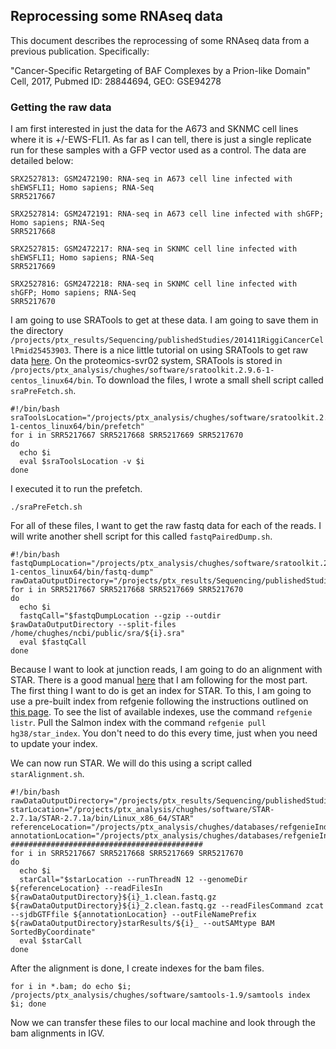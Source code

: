## Reprocessing some RNAseq data

This document describes the reprocessing of some RNAseq data from a previous publication. Specifically:

"Cancer-Specific Retargeting of BAF Complexes by a Prion-like Domain"
Cell, 2017, Pubmed ID: 28844694, GEO: GSE94278

### Getting the raw data

I am first interested in just the data for the A673 and SKNMC cell lines where it is +/-EWS-FLI1. As far as I can tell, there is just a single replicate run for these samples with a GFP vector used as a control. The data are detailed below:

```
SRX2527813: GSM2472190: RNA-seq in A673 cell line infected with shEWSFLI1; Homo sapiens; RNA-Seq
SRR5217667

SRX2527814: GSM2472191: RNA-seq in A673 cell line infected with shGFP; Homo sapiens; RNA-Seq
SRR5217668

SRX2527815: GSM2472217: RNA-seq in SKNMC cell line infected with shEWSFLI1; Homo sapiens; RNA-Seq
SRR5217669

SRX2527816: GSM2472218: RNA-seq in SKNMC cell line infected with shGFP; Homo sapiens; RNA-Seq
SRR5217670
```

I am going to use SRATools to get at these data. I am going to save them in the directory `/projects/ptx_results/Sequencing/publishedStudies/201411RiggiCancerCellPmid25453903`. There is a nice little tutorial on using SRATools to get raw data [here](https://www.biostars.org/p/111040/). On the proteomics-svr02 system, SRATools is stored in `/projects/ptx_analysis/chughes/software/sratoolkit.2.9.6-1-centos_linux64/bin`. To download the files, I wrote a small shell script called `sraPreFetch.sh`.

```shell
#!/bin/bash
sraToolsLocation="/projects/ptx_analysis/chughes/software/sratoolkit.2.9.6-1-centos_linux64/bin/prefetch"
for i in SRR5217667 SRR5217668 SRR5217669 SRR5217670
do
  echo $i
  eval $sraToolsLocation -v $i
done
```

I executed it to run the prefetch.

```shell
./sraPreFetch.sh
```

For all of these files, I want to get the raw fastq data for each of the reads. I will write another shell script for this called `fastqPairedDump.sh`.

```shell
#!/bin/bash
fastqDumpLocation="/projects/ptx_analysis/chughes/software/sratoolkit.2.9.6-1-centos_linux64/bin/fastq-dump"
rawDataOutputDirectory="/projects/ptx_results/Sequencing/publishedStudies/201709BoulayCellPmid28844694/"
for i in SRR5217667 SRR5217668 SRR5217669 SRR5217670
do
  echo $i
  fastqCall="$fastqDumpLocation --gzip --outdir $rawDataOutputDirectory --split-files /home/chughes/ncbi/public/sra/${i}.sra"
  eval $fastqCall
done
```

Because I want to look at junction reads, I am going to do an alignment with STAR. There is a good manual [here](https://github.com/alexdobin/STAR) that I am following for the most part. The first thing I want to do is get an index for STAR. To this, I am going to use a pre-built index from refgenie following the instructions outlined on [this page](http://refgenie.databio.org/en/latest/install/). To see the list of available indexes, use the command `refgenie listr`. Pull the Salmon index with the command `refgenie pull hg38/star_index`. You don't need to do this every time, just when you need to update your index. 

We can now run STAR. We will do this using a script called `starAlignment.sh`.

```shell
#!/bin/bash
rawDataOutputDirectory="/projects/ptx_results/Sequencing/publishedStudies/201709BoulayCellPmid28844694/"
starLocation="/projects/ptx_analysis/chughes/software/STAR-2.7.1a/STAR-2.7.1a/bin/Linux_x86_64/STAR"
referenceLocation="/projects/ptx_analysis/chughes/databases/refgenieIndexes/hg38/star_index/default/"
annotationLocation="/projects/ptx_analysis/chughes/databases/refgenieIndexes/hg38/gencode_gtf/default/hg38.gtf"
###########################################
for i in SRR5217667 SRR5217668 SRR5217669 SRR5217670
do
  echo $i
  starCall="$starLocation --runThreadN 12 --genomeDir ${referenceLocation} --readFilesIn ${rawDataOutputDirectory}${i}_1.clean.fastq.gz ${rawDataOutputDirectory}${i}_2.clean.fastq.gz --readFilesCommand zcat --sjdbGTFfile ${annotationLocation} --outFileNamePrefix ${rawDataOutputDirectory}starResults/${i}_ --outSAMtype BAM SortedByCoordinate"
  eval $starCall
done
```

After the alignment is done, I create indexes for the bam files.

```shell
for i in *.bam; do echo $i; /projects/ptx_analysis/chughes/software/samtools-1.9/samtools index $i; done
```

Now we can transfer these files to our local machine and look through the bam alignments in IGV.




